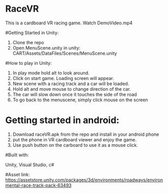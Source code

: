 # RaceVR
This is a cardboard VR racing game. Watch DemoVideo.mp4  

#Getting Started in Unity:
1. Clone the repo 
2. Open MenuScene.unity in unity: CART/Assets/DataFiles/Scenes/MenuScene.unity

#How to play in Unity:
1. In play mode hold alt to look around. 
2. Click on start game. Loading screen will appear.
3. New scene with a racing track and a car will be loaded.
4. Hold alt and move mouse to change direction of the car.
5. The car will slow down once it touches the side of the road
6. To go back to the menuscene, simply click mouse on the screen 

# Getting started in android:
1. Download raceVR.apk from the repo and install in your android phone 
2. put the phone in VR cardboard viewer and enjoy the game. 
3. Use push button on the carboard to use it as a mouse click. 

#Built with:

Unity, Visual Studio, c#

#Asset link: 
https://assetstore.unity.com/packages/3d/environments/roadways/environmental-race-track-pack-63493
